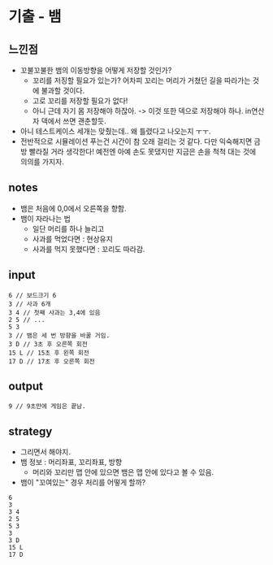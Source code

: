 # 기출 - 뱀

## 느낀점
* 꼬불꼬불한 뱀의 이동방향을 어떻게 저장할 것인가?
  * 꼬리를 저징할 필요가 있는가? 어차피 꼬리는 머리가 거쳤던 길을 따라가는 것에 불과할 것이다.
  * 고로 꼬리를 저장할 필요가 없다!
  * 아니 근데 자기 몸 저장해야 하잖아. -> 이것 또한 덱으로 저장해야 하나. in연산자 덱에서 쓰면 괜춘할듯.
* 아니 테스트케이스 세개는 맞췄는데.. 왜 틀렸다고 나오는지 ㅜㅜ.
* 전반적으로 시뮬레이션 푸는건 시간이 참 오래 걸리는 것 같다. 다만 익숙해지면 금방 빨라질 거라 생각한다! 예전엔 아예 손도 못댔지만 지금은 손을 척척 대는 것에 의의를 가지자.

## notes
* 뱀은 처음에 0,0에서 오른쪽을 향함.
* 뱀이 자라나는 법
  * 일단 머리를 하나 늘리고
  * 사과를 먹었다면 : 현상유지
  * 사과를 먹지 못했다면 : 꼬리도 따라감.

## input
```
6 // 보드크기 6
3 // 사과 6개
3 4 // 첫째 사과는 3,4에 있음
2 5 // ...
5 3
3 // 뱀은 세 번 방향을 바꿀 거임.
3 D // 3초 후 오른쪽 회전
15 L // 15초 후 왼쪽 회전
17 D // 17초 후 오른쪽 회전
```

## output
```
9 // 9초만에 게임은 끝남.
```

## strategy
* 그리면서 해야지.
* 뱀 정보 : 머리좌표, 꼬리좌표, 방향
  * 머리와 꼬리만 맵 안에 있으면 뱀은 맵 안에 있다고 볼 수 있음.
* 뱀이 "꼬여있는" 경우 처리를 어떻게 할까?


```
6
3
3 4
2 5
5 3
3
3 D
15 L
17 D
```